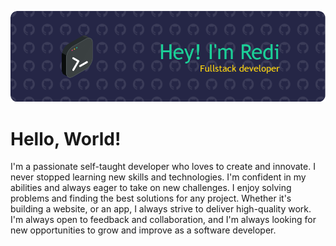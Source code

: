 ![Header](./profile-header.png)

# Hello, World!

I'm a passionate self-taught developer who loves to create and innovate. I never stopped learning new skills and technologies. I'm confident in my abilities and always eager to take on new challenges. I enjoy solving problems and finding the best solutions for any project. Whether it's building a website, or an app, I always strive to deliver high-quality work. I'm always open to feedback and collaboration, and I'm always looking for new opportunities to grow and improve as a software developer.


<!--
**rediahmds/rediahmds** is a ✨ _special_ ✨ repository because its `README.md` (this file) appears on your GitHub profile.

Here are some ideas to get you started:

- 🔭 I’m currently working on ...
- 🌱 I’m currently learning ...
- 👯 I’m looking to collaborate on ...
- 🤔 I’m looking for help with ...
- 💬 Ask me about ...
- 📫 How to reach me: ...
- 😄 Pronouns: ...
- ⚡ Fun fact: ...
-->
